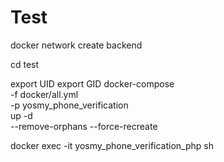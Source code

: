 # Test

docker network create backend

cd test

export UID
export GID
docker-compose \
-f docker/all.yml \
-p yosmy_phone_verification \
up -d \
--remove-orphans --force-recreate

docker exec -it yosmy_phone_verification_php sh
